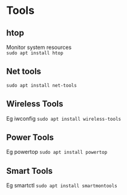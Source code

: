 # Tools

## htop

Monitor system resources  
`sudo apt install htop`

##  Net tools 

`sudo apt install net-tools`

## Wireless Tools

Eg iwconfig
`sudo apt install wireless-tools`

## Power Tools

Eg powertop
`sudo apt install powertop`

## Smart Tools

Eg smartctl
`sudo apt install smartmontools`

